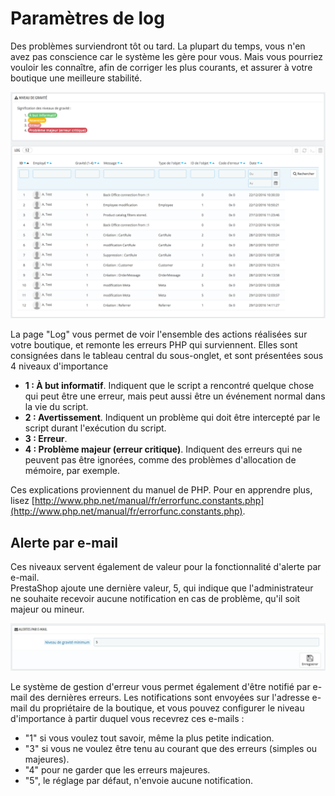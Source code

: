 # Paramètres de log

Des problèmes surviendront tôt ou tard. La plupart du temps, vous n'en avez pas conscience car le système les gère pour vous. Mais vous pourriez vouloir les connaître, afin de corriger les plus courants, et assurer à votre boutique une meilleure stabilité.

![](../../../.gitbook/assets/52298487.png)

La page "Log" vous permet de voir l'ensemble des actions réalisées sur votre boutique, et remonte les erreurs PHP qui surviennent. Elles sont consignées dans le tableau central du sous-onglet, et sont présentées sous 4 niveaux d'importance

* **1 : À but informatif**. Indiquent que le script a rencontré quelque chose qui peut être une erreur, mais peut aussi être un événement normal dans la vie du script.
* **2 : Avertissement**. Indiquent un problème qui doit être intercepté par le script durant l'exécution du script.
* **3 : Erreur**.
* **4 : Problème majeur (erreur critique)**. Indiquent des erreurs qui ne peuvent pas être ignorées, comme des problèmes d'allocation de mémoire, par exemple.

Ces explications proviennent du manuel de PHP. Pour en apprendre plus, lisez [http://www.php.net/manual/fr/errorfunc.constants.php](http://www.php.net/manual/fr/errorfunc.constants.php).

## Alerte par e-mail <a href="#parametresdelog-alertepare-mail" id="parametresdelog-alertepare-mail"></a>

Ces niveaux servent également de valeur pour la fonctionnalité d'alerte par e-mail.\
PrestaShop ajoute une dernière valeur, 5, qui indique que l'administrateur ne souhaite recevoir aucune notification en cas de problème, qu'il soit majeur ou mineur.

![](../../../.gitbook/assets/52298488.png)

Le système de gestion d'erreur vous permet également d'être notifié par e-mail des dernières erreurs. Les notifications sont envoyées sur l'adresse e-mail du propriétaire de la boutique, et vous pouvez configurer le niveau d'importance à partir duquel vous recevrez ces e-mails :

* "1" si vous voulez tout savoir, même la plus petite indication.
* "3" si vous ne voulez être tenu au courant que des erreurs (simples ou majeures).
* "4" pour ne garder que les erreurs majeures.
* "5", le réglage par défaut, n'envoie aucune notification.
